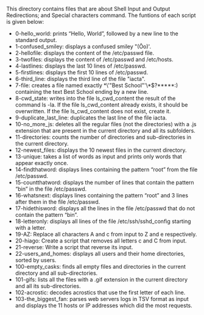 This directory contains files that are about Shell Input and Output Redirections; and Special characters command. The funtions of each script is given below:
- 0-hello_world:  prints “Hello, World”, followed by a new line to the standard output.
- 1-confused_smiley: displays a confused smiley "(Ôo)'.
- 2-hellofile: displays the content of the /etc/passwd file.
- 3-twofiles: displays the content of /etc/passwd and /etc/hosts.
- 4-lastlines: displays the last 10 lines of /etc/passwd.
- 5-firstlines: displays the first 10 lines of /etc/passwd.
- 6-third_line: displays the third line of the file "iacta".
- 7-file: creates a file named exactly \*\\'"Best School"\'\\*$\?\*\*\*\*\*:) containing the text Best School ending by a new line.
- 8-cwd_state:  writes into the file ls_cwd_content the result of the command ls -la. If the file ls_cwd_content already exists, it should be overwritten. If the file ls_cwd_content does not exist, create it.
- 9-duplicate_last_line: duplicates the last line of the file iacta.
- 10-no_more_js: deletes all the regular files (not the directories) with a .js extension that are present in the current directory and all its subfolders.
- 11-directories: counts the number of directories and sub-directories in the current directory.
- 12-newest_files: displays the 10 newest files in the current directory.
- 13-unique: takes a list of words as input and prints only words that appear exactly once.
- 14-findthatword: displays lines containing the pattern “root” from the file /etc/passwd.
- 15-countthatword: displays the number of lines that contain the pattern “bin” in the file /etc/passwd.
- 16-whatsnext: displays lines containing the pattern “root” and 3 lines after them in the file /etc/passwd.
- 17-hidethisword: displays all the lines in the file /etc/passwd that do not contain the pattern “bin”. 
- 18-letteronly: displays all lines of the file /etc/ssh/sshd_config starting with a letter.
- 19-AZ: Replace all characters A and c from input to Z and e respectively.
- 20-hiago: Create a script that removes all letters c and C from input.
- 21-reverse: Write a script that reverse its input. 
- 22-users_and_homes: displays all users and their home directories, sorted by users.
- 100-empty_casks: finds all empty files and directories in the current directory and all sub-directories.
- 101-gifs: lists all the files with a .gif extension in the current directory and all its sub-directories.
- 102-acrostic: decodes acrostics that use the first letter of each line.
- 103-the_biggest_fan: parses web servers logs in TSV format as input and displays the 11 hosts or IP addresses which did the most requests.
